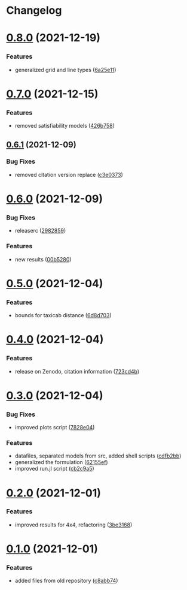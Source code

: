 # Changelog

# [0.8.0](https://github.com/jaantollander/LockPatternComplexity.jl/compare/v0.7.0...v0.8.0) (2021-12-19)


### Features

* generalized grid and line types ([6a25e11](https://github.com/jaantollander/LockPatternComplexity.jl/commit/6a25e11c0dcbc3c70f6ac4888b3c83ac4b3d39af))

# [0.7.0](https://github.com/jaantollander/LockPatternComplexity.jl/compare/v0.6.1...v0.7.0) (2021-12-15)


### Features

* removed satisfiability models ([426b758](https://github.com/jaantollander/LockPatternComplexity.jl/commit/426b758f4348bb8fae83dc617db083f0b75e38c0))

## [0.6.1](https://github.com/jaantollander/LockPatternComplexity.jl/compare/v0.6.0...v0.6.1) (2021-12-09)


### Bug Fixes

* removed citation version replace ([c3e0373](https://github.com/jaantollander/LockPatternComplexity.jl/commit/c3e03731fca358dd9a9d958951d5a809b2e9a00c))

# [0.6.0](https://github.com/jaantollander/LockPatternComplexity.jl/compare/v0.5.0...v0.6.0) (2021-12-09)


### Bug Fixes

* releaserc ([2982859](https://github.com/jaantollander/LockPatternComplexity.jl/commit/2982859ad2ed5cd156829d5f41cad939d89c1176))


### Features

* new results ([00b5280](https://github.com/jaantollander/LockPatternComplexity.jl/commit/00b52806616cd769af5162fb6a908f83161328b2))

# [0.5.0](https://github.com/jaantollander/LockPatternComplexity.jl/compare/v0.4.0...v0.5.0) (2021-12-04)


### Features

* bounds for taxicab distance ([6d8d703](https://github.com/jaantollander/LockPatternComplexity.jl/commit/6d8d70366a6f232485d848050c68ff86b15939ab))

# [0.4.0](https://github.com/jaantollander/LockPatternComplexity.jl/compare/v0.3.0...v0.4.0) (2021-12-04)


### Features

* release on Zenodo, citation information ([723cd4b](https://github.com/jaantollander/LockPatternComplexity.jl/commit/723cd4b2d125c2b258a3619faf0181af234be91c))

# [0.3.0](https://github.com/jaantollander/LockPatternComplexity.jl/compare/v0.2.0...v0.3.0) (2021-12-04)


### Bug Fixes

* improved plots script ([7828e04](https://github.com/jaantollander/LockPatternComplexity.jl/commit/7828e04e172f5c2bf559c73542742d4cc06172db))


### Features

* datafiles, separated models from src, added shell scripts ([cdfb2bb](https://github.com/jaantollander/LockPatternComplexity.jl/commit/cdfb2bbf550ff0d64e839797a31d718ef94ed587))
* generalized the formulation ([62155ef](https://github.com/jaantollander/LockPatternComplexity.jl/commit/62155ef6d5787de7eeb0fa6d6612f00c0a043e77))
* improved run.jl script ([cb2c9a5](https://github.com/jaantollander/LockPatternComplexity.jl/commit/cb2c9a5eca987fa5eed2f017c9e63553830e9923))

# [0.2.0](https://github.com/jaantollander/LockPatternComplexity.jl/compare/v0.1.0...v0.2.0) (2021-12-01)


### Features

* improved results for 4x4, refactoring ([3be3168](https://github.com/jaantollander/LockPatternComplexity.jl/commit/3be316819e6b1b5f0b314d9e9a13896922f21d5d))

# [0.1.0](https://github.com/jaantollander/LockPatternComplexity.jl/compare/v0.0.0...v0.1.0) (2021-12-01)


### Features

* added files from old repository ([c8abb74](https://github.com/jaantollander/LockPatternComplexity.jl/commit/c8abb7442928648a209d060c5f18c4b40d47f6f6))

